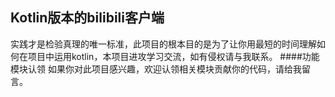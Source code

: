 ## Kotlin版本的bilibili客户端
实践才是检验真理的唯一标准，此项目的根本目的是为了让你用最短的时间理解如何在项目中运用kotlin，本项目进攻学习交流，如有侵权请与我联系。
####功能模块认领
如果你对此项目感兴趣，欢迎认领相关模块贡献你的代码，请给我留言。
